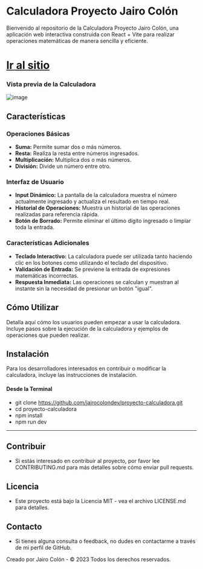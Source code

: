 # Calculadora Proyecto Jairo Colón

Bienvenido al repositorio de la Calculadora Proyecto Jairo Colón, una aplicación web interactiva construida con React + Vite para realizar operaciones matemáticas de manera sencilla y eficiente.

# [Ir al sitio](https://proyecto-calculadora-jairocolondev.vercel.app/?target=_blank)

### Vista previa de la Calculadora
![image](https://github.com/jairocolondev/proyecto-calculadora/assets/83477127/676e13fd-bdf9-49d4-82f2-24fb9204bfd6)

## Características

### Operaciones Básicas
- **Suma:** Permite sumar dos o más números.
- **Resta:** Realiza la resta entre números ingresados.
- **Multiplicación:** Multiplica dos o más números.
- **División:** Divide un número entre otro.

<!-- ### Funcionalidades Avanzadas
- **Raíz Cuadrada:** Calcula la raíz cuadrada de un número.
- **Potencia:** Eleva un número a la potencia de otro.
- **Operaciones con Paréntesis:** Soporta el cálculo de expresiones con paréntesis para determinar el orden de las operaciones. -->

### Interfaz de Usuario
- **Input Dinámico:** La pantalla de la calculadora muestra el número actualmente ingresado y actualiza el resultado en tiempo real.
- **Historial de Operaciones:** Muestra un historial de las operaciones realizadas para referencia rápida.
- **Botón de Borrado:** Permite eliminar el último dígito ingresado o limpiar toda la entrada.

### Características Adicionales
- **Teclado Interactivo:** La calculadora puede ser utilizada tanto haciendo clic en los botones como utilizando el teclado del dispositivo.
- **Validación de Entrada:** Se previene la entrada de expresiones matemáticas incorrectas.
- **Respuesta Inmediata:** Las operaciones se calculan y muestran al instante sin la necesidad de presionar un botón "igual".

## Cómo Utilizar

Detalla aquí cómo los usuarios pueden empezar a usar la calculadora. Incluye pasos sobre la ejecución de la calculadora y ejemplos de operaciones que pueden realizar.

## Instalación

Para los desarrolladores interesados en contribuir o modificar la calculadora, incluye las instrucciones de instalación.

#### Desde la Terminal
- git clone https://github.com/jairocolondev/proyecto-calculadora.git
- cd proyecto-calculadora
- npm install
- npm run dev

--------
## Contribuir
- Si estás interesado en contribuir al proyecto, por favor lee CONTRIBUTING.md para más detalles sobre cómo enviar pull requests.

## Licencia
- Este proyecto está bajo la Licencia MIT - vea el archivo LICENSE.md para detalles.

## Contacto
- Si tienes alguna consulta o feedback, no dudes en contactarme a través de mi perfil de GitHub.

Creado por Jairo Colón - © 2023 Todos los derechos reservados.


